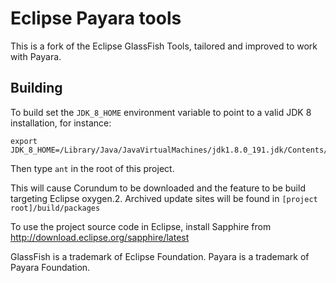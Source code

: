 # Eclipse Payara tools
This is a fork of the Eclipse GlassFish Tools, tailored and improved to work with Payara.

## Building

To build set the `JDK_8_HOME` environment variable to point to a valid JDK 8 installation, for instance:

```
export JDK_8_HOME=/Library/Java/JavaVirtualMachines/jdk1.8.0_191.jdk/Contents/Home/
```

Then type `ant` in the root of this project. 

This will cause Corundum to be downloaded and the feature to be build targeting Eclipse oxygen.2. 
Archived update sites will be found in `[project root]/build/packages`

To use the project source code in Eclipse, install Sapphire from http://download.eclipse.org/sapphire/latest


GlassFish is a trademark of Eclipse Foundation.
Payara is a trademark of Payara Foundation.

